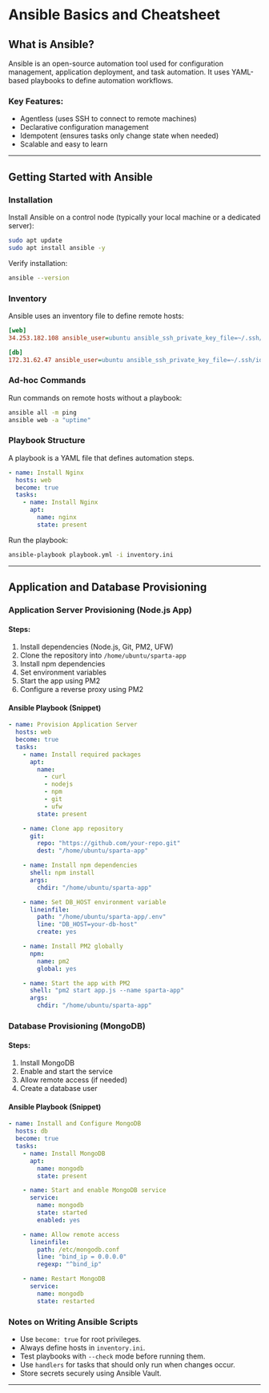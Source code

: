 # Ansible Basics and Cheatsheet

## What is Ansible?
Ansible is an open-source automation tool used for configuration management, application deployment, and task automation. It uses YAML-based playbooks to define automation workflows.

### Key Features:
- Agentless (uses SSH to connect to remote machines)
- Declarative configuration management
- Idempotent (ensures tasks only change state when needed)
- Scalable and easy to learn

---

## Getting Started with Ansible

### Installation
Install Ansible on a control node (typically your local machine or a dedicated server):
```bash
sudo apt update
sudo apt install ansible -y
```
Verify installation:
```bash
ansible --version
```

### Inventory
Ansible uses an inventory file to define remote hosts:
```ini
[web]
34.253.182.108 ansible_user=ubuntu ansible_ssh_private_key_file=~/.ssh/id_rsa

[db]
172.31.62.47 ansible_user=ubuntu ansible_ssh_private_key_file=~/.ssh/id_rsa
```

### Ad-hoc Commands
Run commands on remote hosts without a playbook:
```bash
ansible all -m ping
ansible web -a "uptime"
```

### Playbook Structure
A playbook is a YAML file that defines automation steps.
```yaml
- name: Install Nginx
  hosts: web
  become: true
  tasks:
    - name: Install Nginx
      apt:
        name: nginx
        state: present
```
Run the playbook:
```bash
ansible-playbook playbook.yml -i inventory.ini
```

---

## Application and Database Provisioning

### Application Server Provisioning (Node.js App)
#### Steps:
1. Install dependencies (Node.js, Git, PM2, UFW)
2. Clone the repository into `/home/ubuntu/sparta-app`
3. Install npm dependencies
4. Set environment variables
5. Start the app using PM2
6. Configure a reverse proxy using PM2

#### Ansible Playbook (Snippet)
```yaml
- name: Provision Application Server
  hosts: web
  become: true
  tasks:
    - name: Install required packages
      apt:
        name:
          - curl
          - nodejs
          - npm
          - git
          - ufw
        state: present

    - name: Clone app repository
      git:
        repo: "https://github.com/your-repo.git"
        dest: "/home/ubuntu/sparta-app"

    - name: Install npm dependencies
      shell: npm install
      args:
        chdir: "/home/ubuntu/sparta-app"

    - name: Set DB_HOST environment variable
      lineinfile:
        path: "/home/ubuntu/sparta-app/.env"
        line: "DB_HOST=your-db-host"
        create: yes

    - name: Install PM2 globally
      npm:
        name: pm2
        global: yes

    - name: Start the app with PM2
      shell: "pm2 start app.js --name sparta-app"
      args:
        chdir: "/home/ubuntu/sparta-app"
```

### Database Provisioning (MongoDB)
#### Steps:
1. Install MongoDB
2. Enable and start the service
3. Allow remote access (if needed)
4. Create a database user

#### Ansible Playbook (Snippet)
```yaml
- name: Install and Configure MongoDB
  hosts: db
  become: true
  tasks:
    - name: Install MongoDB
      apt:
        name: mongodb
        state: present

    - name: Start and enable MongoDB service
      service:
        name: mongodb
        state: started
        enabled: yes

    - name: Allow remote access
      lineinfile:
        path: /etc/mongodb.conf
        line: "bind_ip = 0.0.0.0"
        regexp: "^bind_ip"

    - name: Restart MongoDB
      service:
        name: mongodb
        state: restarted
```

### Notes on Writing Ansible Scripts
- Use `become: true` for root privileges.
- Always define hosts in `inventory.ini`.
- Test playbooks with `--check` mode before running them.
- Use `handlers` for tasks that should only run when changes occur.
- Store secrets securely using Ansible Vault.

---


